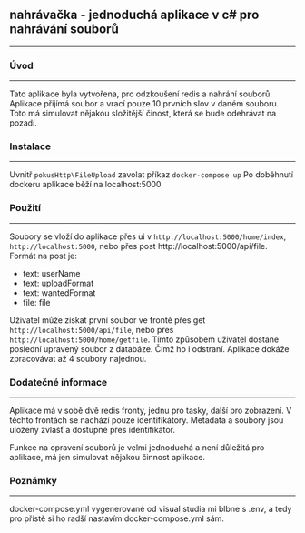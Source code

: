## nahrávačka - jednoduchá aplikace v c# pro nahrávání souborů
---

### Úvod
---
Tato aplikace byla vytvořena, pro odzkoušení redis a nahrání souborů. 
Aplikace přijímá soubor a vrací pouze 10 prvních slov v daném souboru. 
Toto má simulovat nějakou složitější činost, která se bude odehrávat na pozadí.

### Instalace
---

Uvnitř `pokusHttp\FileUpload` zavolat příkaz `docker-compose up`
Po doběhnutí dockeru aplikace běží na localhost:5000


### Použití
---
Soubory se vloží do aplikace přes ui v `http://localhost:5000/home/index`, `http://localhost:5000`, nebo přes post http://localhost:5000/api/file.
Formát na post je:
- text: userName
- text: uploadFormat 
- text: wantedFormat
- file: file 

Uživatel může získat první soubor ve frontě přes get `http://localhost:5000/api/file`, nebo přes  `http://localhost:5000/home/getfile`. Tímto způsobem uživatel dostane poslední upravený soubor z databáze. 
Čímž ho i odstraní. Aplikace dokáže zpracovávat až 4 soubory najednou. 

### Dodatečné informace
---

Aplikace má v sobě dvě redis fronty, jednu pro tasky, další pro zobrazení. V těchto frontách se nachází pouze identifikátory.
Metadata a soubory jsou uloženy zvlášť a dostupné přes identifikátor. 

Funkce na opravení souborů je velmi jednoduchá a není důležitá pro aplikace, má jen simulovat nějakou činnost aplikace.

### Poznámky
---
docker-compose.yml vygenerované od visual studia mi blbne s .env, a tedy pro přístě si ho radší nastavím docker-compose.yml sám.
